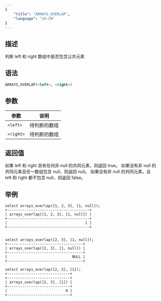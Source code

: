 ```yaml
---
{
    "title": "ARRAYS_OVERLAP",
    "language": "zh-CN"
}
---
```


## 描述

判断 left 和 right 数组中是否包含公共元素

## 语法

```sql
ARRAYS_OVERLAP(<left>, <right>)
```

## 参数

| 参数 | 说明 |
|--|--|
| `<left>` | 待判断的数组 |
| `<right>` | 待判断的数组 |

## 返回值

如果 left 和 right 具有任何非 null 的共同元素，则返回 true。
如果没有非 null 的共同元素且任一数组包含 null，则返回 null。
如果没有非 null 的共同元素，且 left 和 right 都不包含 null，则返回 false。

## 举例

```
select arrays_overlap([1, 2, 3], [1, null]);
+--------------------------------------+
| arrays_overlap([1, 2, 3], [1, null]) |
+--------------------------------------+
|                                    1 |
+--------------------------------------+


select arrays_overlap([2, 3], [1, null]);
+-----------------------------------+
| arrays_overlap([2, 3], [1, null]) |
+-----------------------------------+
|                              NULL |
+-----------------------------------+

select arrays_overlap([2, 3], [1]);
+-----------------------------+
+-----------------------------+
| arrays_overlap([2, 3], [1]) |
+-----------------------------+
|                           0 |
+-----------------------------+
```
